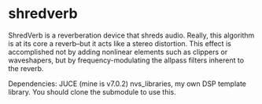 # shredverb

ShredVerb is a reverberation device that shreds audio. Really, this algorithm is at its 
core a reverb–but it acts like a stereo distortion. This effect is accomplished not by
adding nonlinear elements such as clippers or waveshapers, but by frequency-modulating
the allpass filters inherent to the reverb. 

Dependencies:
JUCE (mine is v7.0.2)
nvs_libraries, my own DSP template library. You should clone the submodule to use this.
